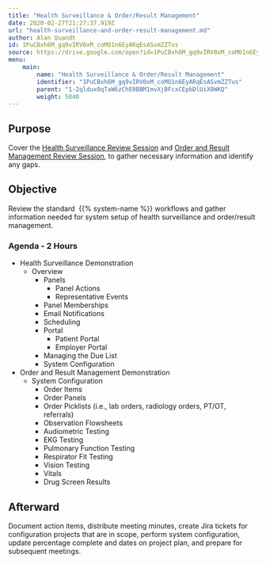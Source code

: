 ```yaml
---
title: "Health Surveillance & Order/Result Management"
date: 2020-02-27T21:27:37.919Z
url: "health-surveillance-and-order-result-management.md"
author: Alan Quandt
id: 1PuCBxh6M_gq9vIRV0xM_coMO1n6EyARqEsASvmZZTus
source: https://drive.google.com/open?id=1PuCBxh6M_gq9vIRV0xM_coMO1n6EyARqEsASvmZZTus
menu:
    main:
        name: "Health Surveillance & Order/Result Management"
        identifier: "1PuCBxh6M_gq9vIRV0xM_coMO1n6EyARqEsASvmZZTus"
        parent: "1-2qldux0qTaW6zChE0BBM1mvXjBFcxCEpbDlUiX0WKQ"
        weight: 5840
---
```

## Purpose

Cover the [Health Surveillance Review Session](review-session-health-surveillance.md) and [Order and Result Management Review Session](review-session-order-and-result-management.md), to gather necessary information and identify any gaps.

## Objective

Review the standard  {{% system-name %}} workflows and gather information needed for system setup of health surveillance and order/result management.

### Agenda - 2 Hours

* Health Surveillance Demonstration
    * Overview
        * Panels
            * Panel Actions
            * Representative Events
        * Panel Memberships
        * Email Notifications
        * Scheduling
        * Portal
            * Patient Portal
            * Employer Portal
        * Managing the Due List
        * System Configuration
* Order and Result Management Demonstration
    * System Configuration
        * Order Items
        * Order Panels
        * Order Picklists (i.e., lab orders, radiology orders, PT/OT, referrals)
        * Observation Flowsheets
        * Audiometric Testing
        * EKG Testing
        * Pulmonary Function Testing
        * Respirator Fit Testing
        * Vision Testing
        * Vitals
        * Drug Screen Results

## Afterward

Document action items, distribute meeting minutes, create Jira tickets for configuration projects that are in scope, perform system configuration, update percentage complete and dates on project plan, and prepare for subsequent meetings.

